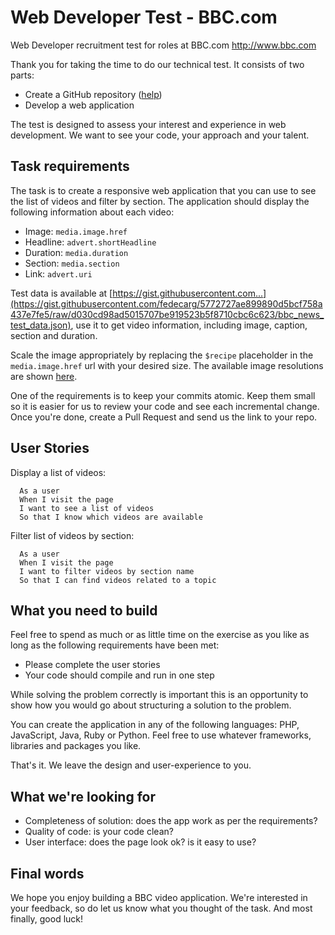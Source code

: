 # Web Developer Test - BBC.com
Web Developer recruitment test for roles at BBC.com http://www.bbc.com

Thank you for taking the time to do our technical test. It consists of two parts:

- Create a GitHub repository ([help](https://guides.github.com/activities/hello-world/))
- Develop a web application

The test is designed to assess your interest and experience in web development. We want to see your code, your approach and your talent.

## Task requirements

The task is to create a responsive web application that you can use to see the list of videos and filter by section. The application should display the following information about each video:

* Image: `media.image.href`
* Headline: `advert.shortHeadline`
* Duration: `media.duration`
* Section: `media.section`
* Link: `advert.uri`

Test data is available at [https://gist.githubusercontent.com...](https://gist.githubusercontent.com/fedecarg/5772727ae899890d5bcf758a437e7fe5/raw/d030cd98ad5015707be919523b5f8710cbc6c623/bbc_news_test_data.json), use it to get video information, including image, caption, section and duration.

Scale the image appropriately by replacing the `$recipe` placeholder in the `media.image.href` url with your desired size. The available image resolutions are shown [here](https://developer.bbc.co.uk/content/image-recipes). 

One of the requirements is to keep your commits atomic. Keep them small so it is easier for us to review your code and see each incremental change. Once you're done, create a Pull Request and send us the link to your repo.

## User Stories

Display a list of videos:
```
  As a user
  When I visit the page
  I want to see a list of videos
  So that I know which videos are available
```

Filter list of videos by section:
```
  As a user
  When I visit the page
  I want to filter videos by section name
  So that I can find videos related to a topic
```

## What you need to build

Feel free to spend as much or as little time on the exercise as you like as long as the following requirements have been met:

* Please complete the user stories
* Your code should compile and run in one step

While solving the problem correctly is important this is an opportunity to show how you would go about structuring a solution to the problem.

You can create the application in any of the following languages: PHP, JavaScript, Java, Ruby or Python. Feel free to use whatever frameworks, libraries and packages you like. 

That's it. We leave the design and user-experience to you.

## What we're looking for

* Completeness of solution: does the app work as per the requirements?
* Quality of code: is your code clean?
* User interface: does the page look ok? is it easy to use?

## Final words

We hope you enjoy building a BBC video application. We're interested in your feedback, so do let us know what you thought of the task.
And most finally, good luck!
